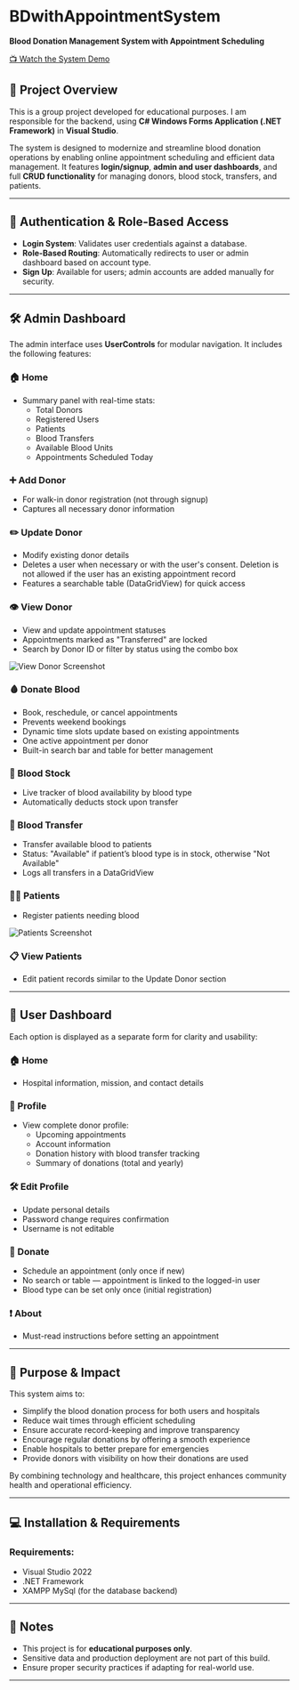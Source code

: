 # BDwithAppointmentSystem
**Blood Donation Management System with Appointment Scheduling**


[📺 Watch the System Demo](https://github.com/user-attachments/assets/897194ee-a6e9-431e-a286-f998f80c59bf)

## 📌 Project Overview
This is a group project developed for educational purposes. I am responsible for the backend, using **C# Windows Forms Application (.NET Framework)** in **Visual Studio**.

The system is designed to modernize and streamline blood donation operations by enabling online appointment scheduling and efficient data management. It features **login/signup**, **admin and user dashboards**, and full **CRUD functionality** for managing donors, blood stock, transfers, and patients.

---

## 🔐 Authentication & Role-Based Access
- **Login System**: Validates user credentials against a database.
- **Role-Based Routing**: Automatically redirects to user or admin dashboard based on account type.
- **Sign Up**: Available for users; admin accounts are added manually for security.

---

## 🛠 Admin Dashboard
The admin interface uses **UserControls** for modular navigation. It includes the following features:

### 🏠 Home
- Summary panel with real-time stats:
  - Total Donors
  - Registered Users
  - Patients
  - Blood Transfers
  - Available Blood Units
  - Appointments Scheduled Today

### ➕ Add Donor
- For walk-in donor registration (not through signup)
- Captures all necessary donor information

### ✏️ Update Donor
- Modify existing donor details
- Deletes a user when necessary or with the user's consent. Deletion is not allowed if the user has an existing appointment record
- Features a searchable table (DataGridView) for quick access

### 👁 View Donor
- View and update appointment statuses
- Appointments marked as "Transferred" are locked
- Search by Donor ID or filter by status using the combo box

![View Donor Screenshot](https://github.com/user-attachments/assets/cf1d18e1-bf39-4476-911c-6a02dc5c1367)


### 🩸 Donate Blood
- Book, reschedule, or cancel appointments
- Prevents weekend bookings
- Dynamic time slots update based on existing appointments
- One active appointment per donor
- Built-in search bar and table for better management

### 🧪 Blood Stock
- Live tracker of blood availability by blood type
- Automatically deducts stock upon transfer

### 🔁 Blood Transfer
- Transfer available blood to patients
- Status: "Available" if patient’s blood type is in stock, otherwise "Not Available"
- Logs all transfers in a DataGridView

### 🧍‍♂️ Patients
- Register patients needing blood


![Patients Screenshot](https://github.com/user-attachments/assets/7323fd86-58ea-499d-800b-1f027afbf272)


### 📋 View Patients
- Edit patient records similar to the Update Donor section

---

## 🙋 User Dashboard
Each option is displayed as a separate form for clarity and usability:

### 🏠 Home
- Hospital information, mission, and contact details

### 👤 Profile
- View complete donor profile:
  - Upcoming appointments
  - Account information
  - Donation history with blood transfer tracking
  - Summary of donations (total and yearly)

### 🛠 Edit Profile
- Update personal details
- Password change requires confirmation
- Username is not editable

### 💉 Donate
- Schedule an appointment (only once if new)
- No search or table — appointment is linked to the logged-in user
- Blood type can be set only once (initial registration)

### ❗ About
- Must-read instructions before setting an appointment

---

## 🎯 Purpose & Impact
This system aims to:
- Simplify the blood donation process for both users and hospitals
- Reduce wait times through efficient scheduling
- Ensure accurate record-keeping and improve transparency
- Encourage regular donations by offering a smooth experience
- Enable hospitals to better prepare for emergencies
- Provide donors with visibility on how their donations are used

By combining technology and healthcare, this project enhances community health and operational efficiency.

---

## 💻 Installation & Requirements

### Requirements:
- Visual Studio 2022
- .NET Framework 
- XAMPP MySql (for the database backend)
  
---

## 📌 Notes
- This project is for **educational purposes only**.
- Sensitive data and production deployment are not part of this build.
- Ensure proper security practices if adapting for real-world use.

---

